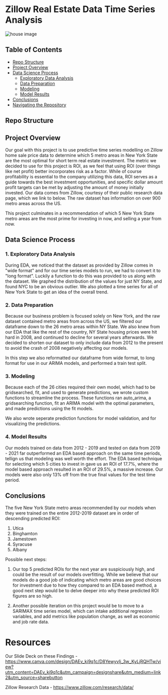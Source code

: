 # Zillow Real Estate Data Time Series Analysis 
![house image](https://photos.zillowstatic.com/fp/04c06dbff7b83e156bd68e7dd1a0171f-cc_ft_960.jpg)

 
## Table of Contents

* [Repo Structure](#repo-structure)
* [Project Overview](#project-overview)
* [Data Science Process](#data-science-process)
  * [Exploratory Data Analysis](#exploratory-data-analysis)
  * [Data Preparation](#data-preparation)
  * [Modeling](#modeling)
  * [Model Results](#model-results)
* [Conclusions](#conclusions)
* [Navigating the Repository](#navigating-the-repository)


## Repo Structure


## Project Overview

Our goal with this project is to use predictive time series modelling on Zillow home sale price data to determine which 5 metro areas in New York State are the most optimal for short term real estate investment. The metric we decided to use for this project is ROI, as we feel that using ROI (over things like net profit) better incorporates risk as a factor. While of course profitability is essential to the company utilizing this data, ROI serves as a guide towards the best investment opportunities, and specific dollar amount profit targets can be met by adjusting the amount of money initially invested. Our data comes from Zillow, courtesy of their public research data page, which we link to below. The raw dataset has information on over 900 metro areas across the US.

This project culminates in a recommendation of which 5 New York State metro areas are the most prime for investing in now, and selling a year from now. 

## Data Science Process

### 1. Exploratory Data Analysis

During EDA, we noticed that the dataset as provided by Zillow comes in "wide format" and for our time series models to run, we had to convert it to "long format". Luckily a function to do this was provided to us along with the dataset. We graphed the distribution of the values for just NY State, and found NYC to be an obvious outlier. We also plotted a time series for all of New York State to get an idea of the overall trend. 

### 2. Data Preparation

Because our business problem is focused solely on New York, and the raw dataset contained metro areas from across the US, we filtered our dataframe down to the 26 metro areas within NY State. We also knew from our EDA that like the rest of the country, NY State housing prices were hit hard in 2008, and continued to decline for several years afterwards. We decided to shorten our dataset to only include data from 2012 to the present to avoid the crash of 2008 negatively affecting our models. 

In this step we also reformatted our dataframe from wide format, to long format for use in our ARIMA models, and performed a train test split. 

### 3. Modeling

Because each of the 26 cities required their own model, which had to be gridsearched, fit, and used to generate predictions, we wrote custom functions to streamline the process. These functions ran auto_arima, a gridsearching function, fit an ARIMA model with the optimal parameters, and made predictions using the fit models. 

We also wrote seperate prediction functions for model validation, and for visualizing the predictions. 

### 4. Model Results

Our models trained on data from 2012 - 2019 and tested on data from 2019 - 2021 far outperformed an EDA based approach on the same time periods, tellign us that modeling was well worth the effort. The EDA based technique for selecting which 5 cities to invest in gave us an ROI of 17.7%, where the model based approach resulted in an ROI of 29.5%, a massive increase. Our models were also only 13% off from the true final values for the test time period. 

## Conclusions

The five New York State metro areas recommended by our models when they were trained on the entire 2012-2019 dataset are in order of descending predicted ROI:

1. Utica
2. Binghamton
3. Jamestown
4. Syracuse
5. Albany

Possible next steps:
1. Our top 5 predicted ROIs for the next year are suspiciously high, and could be the result of our models overfitting. While we believe that our models do a good job of indicating which metro areas are good choices for investment due to how they compared to an EDA based method, a good next step would be to delve deeper into why these predicted ROI figures are so high. 

2. Another possible iteration on this project would be to move to a SARIMAX time series model, which can intake additional regression variables, and add metrics like population change, as well as economic and job rate data.

# Resources

Our Slide Deck on these Findings - https://www.canva.com/design/DAEv_ki9q1c/D8YewyvIj_3w_KyLjRQHTw/view?utm_content=DAEv_ki9q1c&utm_campaign=designshare&utm_medium=link2&utm_source=sharebutton

Zillow Research Data - https://www.zillow.com/research/data/




